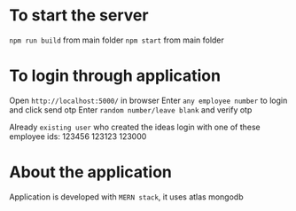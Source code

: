 # To start the server
`npm run build` from main folder
`npm start` from main folder

# To login through  application
Open `http://localhost:5000/` in browser
Enter `any employee number` to login and click send otp
Enter `random number/leave blank` and verify otp

Already `existing user` who created the ideas login with one of these employee ids:
123456
123123
123000

# About the application
Application is developed with `MERN stack`, it uses atlas mongodb
